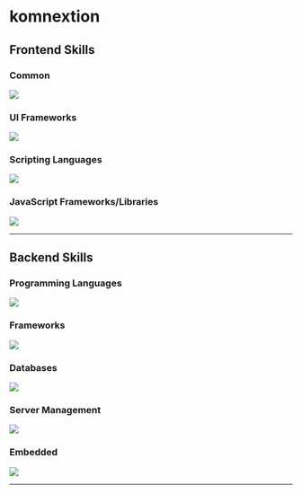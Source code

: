 # komnextion

## Frontend Skills
### Common
<p align="left">
  <a href="https://skillicons.dev">
    <img src="https://skillicons.dev/icons?i=html,css" />
  </a>
</p>

### UI Frameworks
<p align="left">
  <a href="https://skillicons.dev">
    <img src="https://skillicons.dev/icons?i=bootstrap,tailwind,materialui" />
  </a>
</p>

### Scripting Languages
<p align="left">
  <a href="https://skillicons.dev">
    <img src="https://skillicons.dev/icons?i=js,ts,jquery" />
  </a>
</p>

### JavaScript Frameworks/Libraries
<p align="left">
  <a href="https://skillicons.dev">
    <img src="https://skillicons.dev/icons?i=react,vue,nextjs,angular" />
  </a>
</p>

---

## Backend Skills
### Programming Languages
<p align="left">
  <a href="https://skillicons.dev">
    <img src="https://skillicons.dev/icons?i=php,python,flask,fastapi,nodejs,go" />
  </a>
</p>

### Frameworks
<p align="left">
  <a href="https://skillicons.dev">
    <img src="https://skillicons.dev/icons?i=laravel,express,dotnet" />
  </a>
</p>

### Databases
<p align="left">
  <a href="https://skillicons.dev">
    <img src="https://skillicons.dev/icons?i=mysql,postgresql,sqlite,mongodb" />
  </a>
</p>

### Server Management
<p align="left">
  <a href="https://skillicons.dev">
    <img src="https://skillicons.dev/icons?i=linux,nginx,docker,cloudflare,firebase,git,github,bitbucket,gitlab" />
  </a>
</p>

### Embedded
<p align="left">
  <a href="https://skillicons.dev">
    <img src="https://skillicons.dev/icons?i=raspberrypi,arduino" />
  </a>
</p>

---
